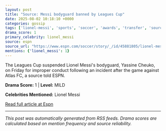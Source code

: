 ```yaml
---
layout: post
title: "Source: Messi bodyguard banned by Leagues Cup"
date: 2025-08-02 10:18:10 +0000
categories: gossip
tags: ['lionel-messi', 'sports', 'soccer', 'awards', 'transfer', 'source-espn', 'drama-mild']
drama_score: 1
primary_celebrity: lionel_messi
source: espn
source_url: "https://www.espn.com/soccer/story/_/id/45881805/lionel-messi-bodyguard-suspended-leagues-cup-improper-conduct"
mentions: {'lionel_messi': 1}
---
```


The Leagues Cup suspended Lionel Messi's bodyguard, Yassine Cheuko, on Friday for improper conduct following an incident after the game against Atlas FC, a source told ESPN.

**Drama Score:** 1 | **Level:** MILD

**Celebrities Mentioned:** Lionel Messi

[Read full article at Espn](https://www.espn.com/soccer/story/_/id/45881805/lionel-messi-bodyguard-suspended-leagues-cup-improper-conduct)

---
*This post was automatically generated from RSS feeds. Drama scores are calculated based on mention frequency and source reliability.*
